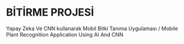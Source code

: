 # BİTİRME PROJESİ
Yapay Zeka Ve CNN kullanarak Mobil Bitki Tanıma Uygulaması / Mobile Plant Recognition Application Using AI And CNN
